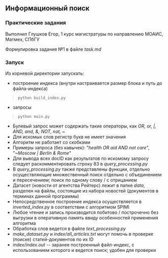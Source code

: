 ## Информационный поиск
### Практические задания

Выполнил Глушков Егор, 1 курс магистратуры по направлению МОАИС, Матмех, СПбГУ

Формулировка задания №1 в файле *task.md*

### Запуск

Из корневой директории запускать:  
- построение индекса (внутри настраивается размер блока и путь до файла-индекса)
> `python build_index.py` 

- запросы
> `python main.py` 

- Булевый запрос может содержать такие операторы, как *OR, or, |, AND, and, &, NOT, not, ~*
- Для искомых слов регистр букв не имеет значения  
- Алгоритм не работает со скобками
- Примеры запроса (без кавычек): "*health OR aid AND not care*", "*~Moscow | Berlin & Rome*"
- Для вывода всех docID как результатов по искомому запросу следует раскомментировать строку 83 в *query_processing.py*
- В *query_processing.py* также представлены функции, отдельно осуществляющие множественный поиск отдельно с объединением и пересечением; поиск по одному слову / с отрицанием
- Датасет (новости от агентства Рейтерс) лежит в папке *data*, разделен на файлы, состоящие из набора новостей (документов в терминах данной программы)
- Непосредственное построение индекса осуществляется в *inverted_index.py* в соответствии с алгоритмом SPIMI
- Любое чтение и запись производится побитово / построчечно без выгрузки в оперативную память ввиду особенностей применения алгоритма
- Обработка слов ведется в файле *text_processing.py*
- *make_dataset.py* и *index/all_articles.txt* могут помочь в проверке (поиске) статей-документов по их ID
- *index/index.out* -- заранее построенный файл-индекс, с использованием которого и ведется поиск; удобен для проверки
